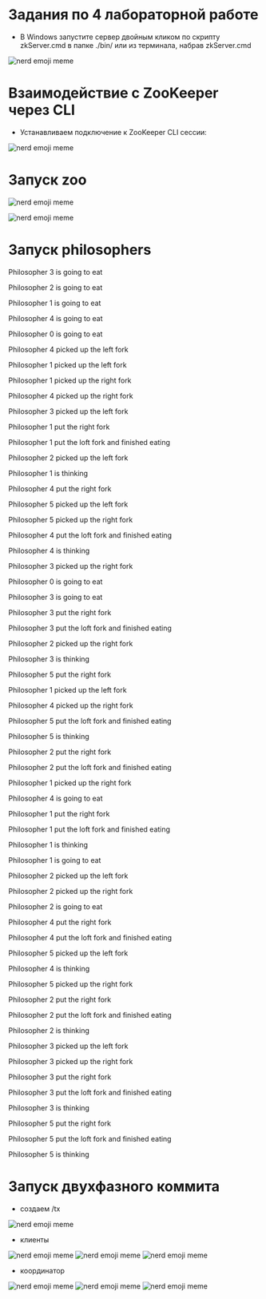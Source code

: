<h1>Задания по 4 лабораторной работе</h1>

- В Windows запустите сервер двойным кликом по скрипту zkServer.cmd в папке ./bin/ или из терминала, набрав zkServer.cmd

![nerd emoji meme](screenshots/1.jpg)

<h1>Взаимодействие с ZooKeeper через CLI</h1>

- Устанавливаем подключение к ZooKeeper CLI сессии:

![nerd emoji meme](screenshots/2.jpg)

<h1>Запуск zoo</h1>

![nerd emoji meme](screenshots/3.jpg)

![nerd emoji meme](screenshots/4.jpg)

<h1>Запуск philosophers</h1>

Philosopher 3 is going to eat

Philosopher 2 is going to eat

Philosopher 1 is going to eat

Philosopher 4 is going to eat

Philosopher 0 is going to eat

Philosopher 4 picked up the left fork

Philosopher 1 picked up the left fork

Philosopher 1 picked up the right fork

Philosopher 4 picked up the right fork

Philosopher 3 picked up the left fork

Philosopher 1 put the right fork

Philosopher 1 put the loft fork and finished eating

Philosopher 2 picked up the left fork

Philosopher 1 is thinking

Philosopher 4 put the right fork

Philosopher 5 picked up the left fork

Philosopher 5 picked up the right fork

Philosopher 4 put the loft fork and finished eating

Philosopher 4 is thinking

Philosopher 3 picked up the right fork

Philosopher 0 is going to eat

Philosopher 3 is going to eat

Philosopher 3 put the right fork

Philosopher 3 put the loft fork and finished eating

Philosopher 2 picked up the right fork

Philosopher 3 is thinking

Philosopher 5 put the right fork

Philosopher 1 picked up the left fork

Philosopher 4 picked up the right fork

Philosopher 5 put the loft fork and finished eating

Philosopher 5 is thinking

Philosopher 2 put the right fork

Philosopher 2 put the loft fork and finished eating

Philosopher 1 picked up the right fork

Philosopher 4 is going to eat

Philosopher 1 put the right fork

Philosopher 1 put the loft fork and finished eating

Philosopher 1 is thinking

Philosopher 1 is going to eat

Philosopher 2 picked up the left fork

Philosopher 2 picked up the right fork

Philosopher 2 is going to eat

Philosopher 4 put the right fork

Philosopher 4 put the loft fork and finished eating

Philosopher 5 picked up the left fork

Philosopher 4 is thinking

Philosopher 5 picked up the right fork

Philosopher 2 put the right fork

Philosopher 2 put the loft fork and finished eating

Philosopher 2 is thinking

Philosopher 3 picked up the left fork

Philosopher 3 picked up the right fork

Philosopher 3 put the right fork

Philosopher 3 put the loft fork and finished eating

Philosopher 3 is thinking

Philosopher 5 put the right fork

Philosopher 5 put the loft fork and finished eating

Philosopher 5 is thinking

<h1>Запуск двухфазного коммита</h1>

- создаем /tx
  
![nerd emoji meme](screenshots/5.jpg)

- клиенты
  
![nerd emoji meme](screenshots/6.jpg)
![nerd emoji meme](screenshots/7.jpg)
![nerd emoji meme](screenshots/8.jpg)

- координатор

![nerd emoji meme](screenshots/9.jpg)
![nerd emoji meme](screenshots/10.jpg)
![nerd emoji meme](screenshots/11.jpg)
